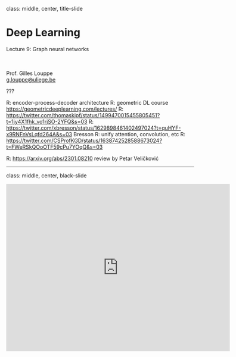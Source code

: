 class: middle, center, title-slide

# Deep Learning

Lecture 9: Graph neural networks

<br><br>
Prof. Gilles Louppe<br>
[g.louppe@uliege.be](mailto:g.louppe@uliege.be)

???

R: encoder-process-decoder architecture
R: geometric DL course https://geometricdeeplearning.com/lectures/
R: https://twitter.com/thomaskipf/status/1499470015455805451?t=1jy4X1fhk_vo1rjSO-2YFQ&s=03
R: https://twitter.com/xbresson/status/1629898461402497024?t=quHYF-x9RNFnVsLqfd264A&s=03 Bresson
R: unify attention, convolution, etc
R: https://twitter.com/CSProfKGD/status/1638742528588673024?t=FWeRSkQOoOTF59cPu7YOqQ&s=03

R: https://arxiv.org/abs/2301.08210 review by Petar Veličković

---

class: middle, center, black-slide

<iframe width="600" height="450" src="https://www.youtube.com/embed/8owQBFAHw7E" frameborder="0" allowfullscreen></iframe>